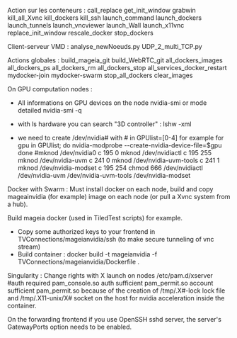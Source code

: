 Action sur les conteneurs :
call_replace
get_init_window
grabwin
kill_all_Xvnc
kill_dockers
kill_ssh
launch_command
launch_dockers
launch_tunnels
launch_vncviewer
launch_Wall
launch_x11vnc
replace_init_window
rescale_docker
stop_dockers

Client-serveur VMD :
analyse_newNoeuds.py
UDP_2_multi_TCP.py

Actions globales : 
build_mageia_git
build_WebRTC_git
all_dockers_images
all_dockers_ps
all_dockers_rm
all_dockers_stop
all_services_docker_restart
mydocker-join
mydocker-swarm
stop_all_dockers
clear_images

On GPU computation nodes :
* All informations on GPU devices on the node
nvidia-smi
or mode detailed
nvidia-smi -q
* with ls hardware you can search "3D controller" :
lshw -xml

* we need to create /dev/nvidia# with # in GPUlist=[0-4] for example
for gpu in GPUlist; do
    nvidia-modprobe --create-nvidia-device-file=$gpu
done
#mknod /dev/nvidia0 c 195 0
mknod /dev/nvidiactl c 195 255
mknod /dev/nvidia-uvm c 241 0
mknod /dev/nvidia-uvm-tools c 241 1
mknod /dev/nvidia-modset c 195 254
chmod 666 /dev/nvidiactl /dev/nvidia-uvm /dev/nvidia-uvm-tools /dev/nvidia-modset

Docker with Swarm :
Must install docker on each node, build and copy mageainvidia (for example) image on
each node (or pull a Xvnc system from a hub).

Build mageia docker (used in TiledTest scripts) for example.
* Copy some authorized keys to your frontend in TVConnections/mageianvidia/ssh (to make secure tunneling of vnc stream) 
* Build container :
  docker build -t mageianvidia -f TVConnections/mageianvidia/Dockerfile .
  
Singularity :
Change rights with X launch on nodes
/etc/pam.d/xserver
 #auth       required  pam_console.so
 auth       sufficient pam_permit.so
 account    sufficient pam_permit.so
because of the creation of /tmp/.X#-lock lock file and /tmp/.X11-unix/X# socket on
the host for nvidia acceleration inside the container.

On the forwarding frontend
 if you use OpenSSH sshd server, the server's GatewayPorts option needs to be enabled.
